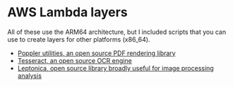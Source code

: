 # AWS Lambda layers

All of these use the ARM64 architecture, but I included scripts that you can
use to create layers for other platforms (x86_64).

- [Poppler utilities, an open source PDF rendering library](poppler/)
- [Tesseract, an open source OCR engine](tesseract/)
- [Leptonica, open source library broadly useful for image processing analysis](leptonica/)
